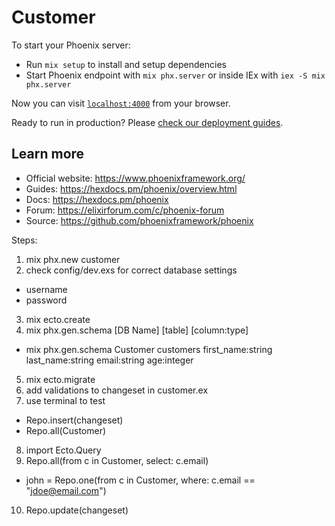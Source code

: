 # Customer

To start your Phoenix server:

  * Run `mix setup` to install and setup dependencies
  * Start Phoenix endpoint with `mix phx.server` or inside IEx with `iex -S mix phx.server`

Now you can visit [`localhost:4000`](http://localhost:4000) from your browser.

Ready to run in production? Please [check our deployment guides](https://hexdocs.pm/phoenix/deployment.html).

## Learn more

  * Official website: https://www.phoenixframework.org/
  * Guides: https://hexdocs.pm/phoenix/overview.html
  * Docs: https://hexdocs.pm/phoenix
  * Forum: https://elixirforum.com/c/phoenix-forum
  * Source: https://github.com/phoenixframework/phoenix

Steps:
1. mix phx.new customer
2. check config/dev.exs for correct database settings
  - username
  - password
3. mix ecto.create
4. mix phx.gen.schema [DB Name] [table] [column:type]
  - mix phx.gen.schema Customer customers first_name:string last_name:string email:string age:integer
5. mix ecto.migrate
6. add validations to changeset in customer.ex
7. use terminal to test
  - Repo.insert(changeset)
  - Repo.all(Customer)
8. import Ecto.Query
9. Repo.all(from c in Customer, select: c.email)
  - john = Repo.one(from c in Customer, where: c.email == "jdoe@email.com")
10. Repo.update(changeset) 